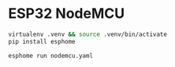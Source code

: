 # ESP32 NodeMCU

```sh
virtualenv .venv && source .venv/bin/activate
pip install esphome

esphome run nodemcu.yaml
```